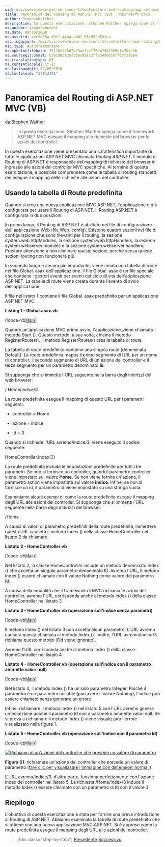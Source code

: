 ```yaml
---
uid: mvc/overview/older-versions-1/controllers-and-routing/asp-net-mvc-routing-overview-vb
title: Panoramica del Routing di ASP.NET MVC (VB) | Microsoft Docs
author: StephenWalther
description: In questa esercitazione, Stephen Walther spiega come il framework ASP.NET MVC esegue il mapping alle richieste del browser per le azioni del controller.
ms.author: aspnetcontent
ms.date: 08/19/2008
ms.assetid: 4bc8d19a-80f1-44b4-adbf-95ed22d691ca
msc.legacyurl: /mvc/overview/older-versions-1/controllers-and-routing/asp-net-mvc-routing-overview-vb
msc.type: authoredcontent
ms.openlocfilehash: 7511bc98667ac3acfccf78ea74b1369cf47bdc3b
ms.sourcegitcommit: b28cd0313af316c051c2ff8549865bff67f2fbb4
ms.translationtype: MT
ms.contentlocale: it-IT
ms.lasthandoff: 07/05/2018
ms.locfileid: "37813391"
---
```

<a name="aspnet-mvc-routing-overview-vb"></a>Panoramica del Routing di ASP.NET MVC (VB)
====================
da [Stephen Walther](https://github.com/StephenWalther)

> In questa esercitazione, Stephen Walther spiega come il framework ASP.NET MVC esegue il mapping alle richieste del browser per le azioni del controller.


In questa esercitazione viene presentato una caratteristica importante di tutte le applicazioni ASP.NET MVC chiamata *Routing ASP.NET*. Il modulo di Routing di ASP.NET è responsabile del mapping di richieste del browser in ingresso alle azioni del controller MVC specifiche. Al termine di questa esercitazione, è possibile comprendere come la tabella di routing standard dei esegue il mapping delle richieste alle azioni del controller.

## <a name="using-the-default-route-table"></a>Usando la tabella di Route predefinita

Quando si crea una nuova applicazione MVC ASP.NET, l'applicazione è già configurata per usare il Routing di ASP.NET. Il Routing ASP.NET è configurata in due posizioni.

In primo luogo, il Routing di ASP.NET è abilitato nel file di configurazione dell'applicazione Web (file Web. config). Esistono quattro sezioni nel file di configurazione che sono rilevanti per il routing: la sezione system.web.httpModules, la sezione system.web.httpHandlers, la sezione system.webserver.modules e la sezione system.webserver.handlers. Prestare attenzione a non eliminare queste sezioni, perché senza queste sezioni routing non funzionerà più.

In secondo luogo e ancora più importante, viene creata una tabella di route nel file Global. asax dell'applicazione. Il file Global. asax è un file speciale che contiene i gestori eventi per eventi del ciclo di vita dell'applicazione ASP.NET. La tabella di route viene creata durante l'evento di avvio dell'applicazione.

Il file nel listato 1 contiene il file Global. asax predefinito per un'applicazione ASP.NET MVC.

**Listing 1 - Global.asax.vb**

[!code-vb[Main](asp-net-mvc-routing-overview-vb/samples/sample1.vb)]

Quando un'applicazione MVC primo avvio, l'applicazione\_viene chiamato il metodo Start (). Questo metodo, a sua volta, chiama il metodo RegisterRoutes(). Il metodo RegisterRoutes() crea la tabella di route.

La tabella di route predefinito contiene una singola route (denominata Default). La route predefinita mappa il primo segmento di URL per un nome di controller, il secondo segmento di URL di un'azione del controller e il terzo segmento per un parametro denominato **id**.

Si supponga che si immette l'URL seguente nella barra degli indirizzi del web browser:

/ Home/indice/3

La route predefinita esegue il mapping di questo URL per i parametri seguenti:

- controller = Home

- azione = indice

- id = 3

Quando si richiede l'URL avremo/indice/3, viene eseguito il codice seguente:

HomeController.Index(3)

La route predefinita include le impostazioni predefinite per tutti i tre parametri. Se non si fornisce un controller, quindi il parametro controller viene impostato sul valore **Home**. Se non viene fornita un'azione, il parametro action viene impostata sul valore **indice**. Infine, se non si fornisce un id, il parametro id viene impostato su una stringa vuota.

Esaminiamo alcuni esempi di come la route predefinita esegue il mapping degli URL alle azioni del controller. Si supponga che si immette l'URL seguente nella barra degli indirizzi del browser:

/Home

A causa di valori di parametro predefiniti della route predefinita, immettere questo URL causerà il metodo Index () della classe HomeController nel listato 2 da chiamare.

**Listato 2 - HomeController.vb**

[!code-vb[Main](asp-net-mvc-routing-overview-vb/samples/sample2.vb)]

Nel listato 2, la classe HomeController include un metodo denominato Index () che accetta un singolo parametro denominato ID. Avremo l'URL, il metodo Index () essere chiamato con il valore Nothing come valore del parametro Id.

A causa della modalità che il framework di MVC richiama le azioni del controller, avremo l'URL corrisponda anche al metodo Index () della classe HomeController nel listato 3.

**Listato 3 - HomeController.vb (operazione sull'indice senza parametri)**

[!code-vb[Main](asp-net-mvc-routing-overview-vb/samples/sample3.vb)]

Il metodo Index () nel listato 3 non accetta alcun parametro. L'URL avremo causerà questa chiamata al metodo Index (). Inoltre, l'URL avremo/indice/3 richiama questo metodo (l'Id viene ignorato).

Avremo l'URL corrisponda anche al metodo Index () della classe HomeController nel listato 4.

**Listato 4 - HomeController.vb (operazione sull'indice con il parametro ammette valori null)**

[!code-vb[Main](asp-net-mvc-routing-overview-vb/samples/sample4.vb)]

Nel listato 4, il metodo Index () ha un solo parametro Integer. Poiché il parametro è un parametro nullable (può avere il valore Nothing), l'indice può essere chiamato senza generare un errore.

Infine, richiamare il metodo Index () nel listato 5 con l'URL avremo genera un'eccezione poiché il parametro Id *non è* parametro ammette valori null. Se si prova a richiamare il metodo Index () viene visualizzato l'errore visualizzato nella figura 1.

**Listato 5 - HomeController.vb (operazione sull'indice con il parametro Id)**

[!code-vb[Main](asp-net-mvc-routing-overview-vb/samples/sample5.vb)]


[![Richiamo di un'azione del controller che prevede un valore di parametro](asp-net-mvc-routing-overview-vb/_static/image1.jpg)](asp-net-mvc-routing-overview-vb/_static/image1.png)

**Figura 01**: richiamare un'azione del controller che prevede un valore di parametro ([fare clic per visualizzare l'immagine con dimensioni normali](asp-net-mvc-routing-overview-vb/_static/image2.png))


L'URL avremo/indice/3, d'altra parte, funziona perfettamente con l'azione Index del controller nel listato 5. La richiesta /Home/Index/3 induce il metodo Index () essere chiamato con un parametro di Id con il valore 3.

## <a name="summary"></a>Riepilogo

L'obiettivo di questa esercitazione è stata per fornire una breve introduzione al Routing di ASP.NET. Abbiamo esaminato la tabella di route predefinito che si ottiene con una nuova applicazione MVC ASP.NET. Si è appreso come la route predefinita esegue il mapping degli URL alle azioni del controller.

> [!div class="step-by-step"]
> [Precedente](creating-an-action-cs.md)
> [Successivo](understanding-action-filters-vb.md)
